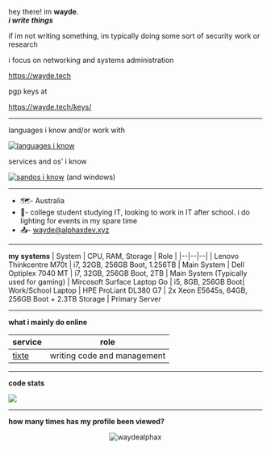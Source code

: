 hey there! im **wayde**.  
***i write things***

if im not writing something, im typically doing some sort of security work or research

i focus on networking and systems administration

https://wayde.tech

pgp keys at 

https://wayde.tech/keys/

------------
languages i know and/or work with

[![languages i know](https://skillicons.dev/icons?i=cs,dotnet,html,c,cpp,powershell,bash,py,java,kotlin,go)](https://skillicons.dev)

services and os' i know

[![sandos i know](https://skillicons.dev/icons?i=docker,git,nginx,discord,gcp,aws,cloudflare,firebase,linux,mysql,vscode)](https://skillicons.dev)
(and windows)

-----------

- 🗺️- Australia
- 🏢- college student studying IT, looking to work in IT after school. i do lighting for events in my spare time
- 📤- wayde@alphaxdev.xyz

------------

**my systems**
| System | CPU, RAM, Storage | Role |
|--|--|--|
| Lenovo Thinkcentre M70t | i7, 32GB, 256GB Boot, 1.256TB | Main System
| Dell Optiplex 7040 MT | i7, 32GB, 256GB Boot, 2TB | Main System (Typically used for gaming)
| Mircosoft Surface Laptop Go | i5, 8GB, 256GB Boot| Work/School Laptop
| HPE ProLiant DL380 G7 | 2x Xeon E5645s, 64GB, 256GB Boot + 2.3TB Storage | Primary Server

------------
**what i mainly do online**

| service |  role 
|--|--|
| [tixte](tixte.com) | writing code and management  |

-----------
**code stats**

<a align="center" href="https://github.com/anuraghazra/github-readme-stats">
  <img align="center" src="https://github-readme-stats.vercel.app/api?username=waydealphax&count_private=true&theme=synthwave&show_icons=false" /> 
</a>

------------

**how many times has my profile been viewed?**

 <p align="center"> <img src="https://komarev.com/ghpvc/?username=waydealphax&label=Profile%20views&color=00ffff&style=flat" alt="waydealphax" /> </p>
 
